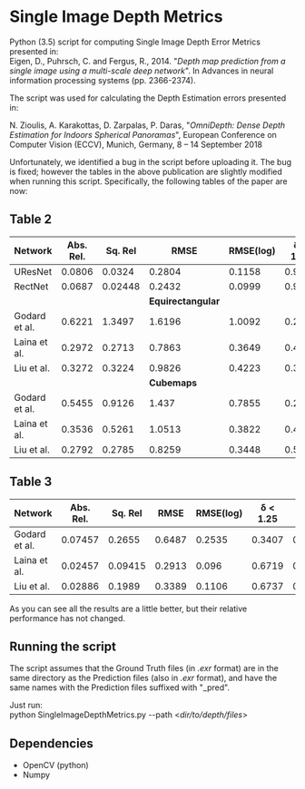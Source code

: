 # Single Image Depth Metrics
Python (3.5) script for computing Single Image Depth Error Metrics presented in:  
Eigen, D., Puhrsch, C. and Fergus, R., 2014. 
"_Depth map prediction from a single image using a multi-scale deep network_". 
In Advances in neural information processing systems (pp. 2366-2374).

The script was used for calculating the Depth Estimation errors presented in:

N. Zioulis, A. Karakottas, D. Zarpalas, P. Daras, 
"_OmniDepth: Dense Depth Estimation for Indoors Spherical Panoramas_", 
European Conference on Computer Vision (ECCV), Munich, Germany, 8 – 14 September 2018

Unfortunately, we identified a bug in the script before uploading it. 
The bug is fixed; however the tables in the above publication are slightly modified when running this script. 
Specifically, the following tables of the paper are now:

## Table 2
     
|Network       | Abs. Rel. | Sq. Rel | RMSE  | RMSE(log) | δ < 1.25  | δ < 1.25^2  | δ < 1.25^3  |
|--------------|-----------|---------|-------|-----------|-----------|-------------|-------------|
|UResNet       |   0.0806   | 0.0324  |0.2804 | 0.1158    | 0.9361    |     0.99    |   0.997     |      
|RectNet       |   0.0687  | 0.02448 |0.2432 | 0.0999    | 0.9583    |     0.9936  |   0.998     |
|              |           |         |**Equirectangular**       |           |           |             |             |
|Godard et al. |   0.6221  | 1.3497  |1.6196 | 1.0092    | 0.2308    |     0.4353  |   0.5977    |
|Laina et al.  |   0.2972  | 0.2713  |0.7863 | 0.3649    | 0.4955    |     0.7842  |   0.9209    | 
|Liu et al.    |   0.3272  | 0.3224  |0.9826 | 0.4223    | 0.3914    |     0.7095  |   0.8836    |
|              |           |         | **Cubemaps**       |           |           |             |             |
|Godard et al. |   0.5455  | 0.9126  | 1.437 | 0.7855    | 0.2969    |     0.5265  |   0.6894    |
|Laina et al.  |   0.3536  | 0.5261  | 1.0513| 0.3822    | 0.4671    |     0.7602  |   0.9113    | 
|Liu et al.    |   0.2792  | 0.2785  | 0.8259| 0.3448    | 0.5373    |     0.8084  |   0.8269    |   

      
## Table 3

|Network       | Abs. Rel. | Sq. Rel | RMSE  | RMSE(log) | δ < 1.25  | δ < 1.25^2  | δ < 1.25^3  |
|--------------|-----------|---------|-------|-----------|-----------|-------------|-------------|
|Godard et al. | 0.07457   | 0.2655  | 0.6487| 0.2535    | 0.3407    |   0.5452    |   0.6781    |
|Laina et al.  | 0.02457   | 0.09415 | 0.2913| 0.096     | 0.6719    |   0.88785   |   0.9542    |
|Liu et al.    | 0.02886   | 0.1989  | 0.3389| 0.1106    | 0.6737    |   0.8355    |   0.9282    |

As you can see all the results are a little better, but their relative performance has not changed.

## Running the script
The script assumes that the Ground Truth files (in _.exr_ format) are in the same directory as the Prediction files (also in _.exr_ format),
and have the same names with the Prediction files suffixed with "_pred".
  
Just run:  
python SingleImageDepthMetrics.py --path <_dir/to/depth/files_>

## Dependencies
* OpenCV (python)
* Numpy
